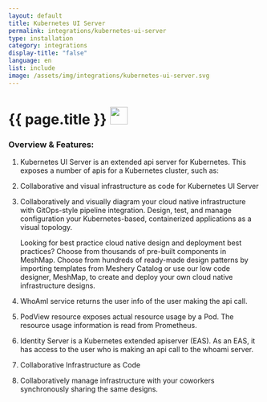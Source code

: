 ```yaml
---
layout: default
title: Kubernetes UI Server
permalink: integrations/kubernetes-ui-server
type: installation
category: integrations
display-title: "false"
language: en
list: include
image: /assets/img/integrations/kubernetes-ui-server.svg
---
```


<h1>{{ page.title }} <img src="{{ page.image }}" style="width: 35px; height: 35px;" /></h1>


<!-- This needs replaced with the Category property, not the sub-category.
 #### Category: kube-ui-server -->

### Overview & Features:
1. Kubernetes UI Server is an extended api server for Kubernetes. This exposes a number of apis for a Kubernetes cluster, such as:

2. Collaborative and visual infrastructure as code for Kubernetes UI Server

4. 
    Collaboratively and visually diagram your cloud native infrastructure with GitOps-style pipeline integration. Design, test, and manage configuration your Kubernetes-based, containerized applications as a visual topology.



    Looking for best practice cloud native design and deployment best practices? Choose from thousands of pre-built components in MeshMap. Choose from hundreds of ready-made design patterns by importing templates from Meshery Catalog or use our low code designer, MeshMap, to create and deploy your own cloud native infrastructure designs.



5. WhoAmI service returns the user info of the user making the api call.

6. PodView resource exposes actual resource usage by a Pod. The resource usage information is read from Prometheus.

7. Identity Server is a Kubernetes extended apiserver (EAS). As an EAS, it has access to the user who is making an api call to the whoami server.

8. Collaborative Infrastructure as Code

9. Collaboratively manage infrastructure with your coworkers synchronously sharing the same designs.

